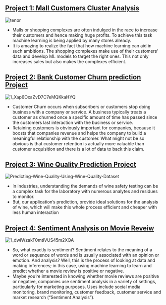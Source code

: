 
## [Project 1: Mall Customers Cluster Analysis](https://github.com/rajniklk/Mall-Customers-Cluster-Analysis)

   ![tenor](https://user-images.githubusercontent.com/35190179/92440551-52057a80-f1ca-11ea-9e60-48e2a03b3ac9.gif)
* Malls or shopping complexes are often indulged in the race to increase their customers and hence making huge profits. To achieve this task machine learning is being applied by many stores already.
* It is amazing to realize the fact that how machine learning can aid in such ambitions. The shopping complexes make use of their customers’ data and develop ML models to target the right ones. This not only increases sales but also makes the complexes efficient.

## [Project 2: Bank Customer Churn prediction Project](https://github.com/rajniklk/Churn-prediction-Project)

   ![1_Xap6OxaZvD7C7eMQKkaHYQ](https://user-images.githubusercontent.com/35190179/92439836-2cc43c80-f1c9-11ea-8a49-3c73ac130255.jpeg)
* Customer Churn occurs when subscribers or customers stop doing business with a company or service. A business typically treats a customer as churned once a specific amount of time has passed since the customers last interaction with the business or service.
* Retaining customers is obviously important for companies, because it boosts that companies revenue and helps the company to build a meaningful relationship with the customer. What might not be so obvious is that customer retention is actually more valuable than customer acquisition and there is a lot of data to back this claim.

## [Project 3: Wine Quality Prediction Project](https://github.com/rajniklk/Wine-Quality-Prediction-Project)

   ![Predicting-Wine-Quality-Using-Wine-Quality-Dataset](https://user-images.githubusercontent.com/35190179/92446839-0bb51900-f1d4-11ea-8c47-7bf6fb2deca2.jpg) 
* In industries, understanding the demands of wine safety testing can be a complex task for the laboratory with numerous analytes and residues to monitor.
* But, our application’s prediction, provide ideal solutions for the analysis of wine, which will make this whole process efficient and cheaper with less human interaction

## [Project 4: Sentiment Analysis on Movie Reveiw](https://github.com/rajniklk/Sentiment-Analysis-Project)

   ![1_dwiWzakT0mtlVUS45m2XQA](https://user-images.githubusercontent.com/35190179/92412066-0b7f3400-f168-11ea-8e29-8262d79a3931.png)
* So, what exactly is sentiment? Sentiment relates to the meaning of a word or sequence of words and is usually associated with an opinion or emotion. And analysis? Well, this is the process of looking at data and making inferences; in this case, using machine learning to learn and predict whether a movie review is positive or negative.
* Maybe you’re interested in knowing whether movie reviews are positive or negative, companies use sentiment analysis in a variety of settings, particularly for marketing purposes. Uses include social media monitoring, brand monitoring, customer feedback, customer service and market research (“Sentiment Analysis”).
